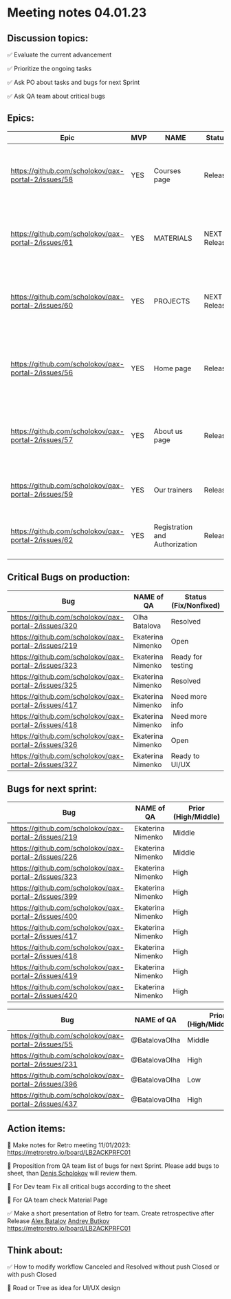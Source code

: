 # Meeting notes 04.01.23  

## Discussion topics:   

:white_check_mark: Evaluate the current advancement

:white_check_mark: Prioritize the ongoing tasks 

:white_check_mark: Ask PO about tasks and bugs for next Sprint  

:white_check_mark: Ask QA team about critical bugs  


## Epics:  

| Epic                |    MVP  | NAME |Status | Prior |
|---------------------|---------|------|-------|-------|      
|https://github.com/scholokov/qax-portal-2/issues/58|YES| Courses page |Release |have to change, but we haven't design and all content |
|https://github.com/scholokov/qax-portal-2/issues/61| YES| MATERIALS| NEXT Release | have to change, but we haven't design and all content | 
|https://github.com/scholokov/qax-portal-2/issues/60| YES| PROJECTS| NEXT Release | have to change, but we haven't design and all content | 
|https://github.com/scholokov/qax-portal-2/issues/56 |YES| Home page| Release | some changes in the near future - add some blocks in design |
|https://github.com/scholokov/qax-portal-2/issues/57|YES| About us page| Release  | some changes in the near future - implement design |
|https://github.com/scholokov/qax-portal-2/issues/59|YES| Our trainers|Release |no changes in the near future |
|https://github.com/scholokov/qax-portal-2/issues/62|YES| Registration and Authorization|Release| no changes in the near future  | 

## Critical Bugs on production: 

| Bug                |   NAME of QA   | Status (Fix/Nonfixed) |
|---------------------|---------|------| 
|https://github.com/scholokov/qax-portal-2/issues/320|Olha Batalova | Resolved |
|https://github.com/scholokov/qax-portal-2/issues/219|Ekaterina Nimenko | Open |
|https://github.com/scholokov/qax-portal-2/issues/323|Ekaterina Nimenko | Ready for testing |
|https://github.com/scholokov/qax-portal-2/issues/325|Ekaterina Nimenko | Resolved | 
|https://github.com/scholokov/qax-portal-2/issues/417|Ekaterina Nimenko | Need more info|
|https://github.com/scholokov/qax-portal-2/issues/418|Ekaterina Nimenko | Need more info| 
|https://github.com/scholokov/qax-portal-2/issues/326|Ekaterina Nimenko | Open |
|https://github.com/scholokov/qax-portal-2/issues/327|Ekaterina Nimenko |Ready to UI/UX|  


## Bugs for next sprint: 
| Bug                |   NAME of QA   | Prior (High/Middle)|
|--------------------|----------------|----------| 
| https://github.com/scholokov/qax-portal-2/issues/219|Ekaterina Nimenko| Middle  |
| https://github.com/scholokov/qax-portal-2/issues/226|Ekaterina Nimenko| Middle  |
| https://github.com/scholokov/qax-portal-2/issues/323|Ekaterina Nimenko| High    |
| https://github.com/scholokov/qax-portal-2/issues/399|Ekaterina Nimenko| High    |
| https://github.com/scholokov/qax-portal-2/issues/400|Ekaterina Nimenko| High    |
| https://github.com/scholokov/qax-portal-2/issues/417|Ekaterina Nimenko| High    |
| https://github.com/scholokov/qax-portal-2/issues/418|Ekaterina Nimenko| High    |
| https://github.com/scholokov/qax-portal-2/issues/419|Ekaterina Nimenko| High    |
| https://github.com/scholokov/qax-portal-2/issues/420|Ekaterina Nimenko| High    |

| Bug                |   NAME of QA   | Prior (High/Middle/Low|
|--------------------|----------------|----------| 
| https://github.com/scholokov/qax-portal-2/issues/55 |@BatalovaOlha| Middle  |
| https://github.com/scholokov/qax-portal-2/issues/231|@BatalovaOlha| High    |
| https://github.com/scholokov/qax-portal-2/issues/396|@BatalovaOlha| Low     |
| https://github.com/scholokov/qax-portal-2/issues/437|@BatalovaOlha| High    |


## Action items:  

:black_square_button: Make notes for Retro meeting 11/01/2023: https://metroretro.io/board/LB2ACKPRFC01 

:black_square_button: Proposition from QA team list of bugs for next Sprint. Please add bugs to sheet, than [Denis Scholokov](https://github.com/scholokov) will review them. 

:black_square_button: For Dev team Fix all critical bugs according to the sheet  

:black_square_button: For QA team check Material Page   

:white_check_mark: Make a short presentation of Retro for team. Create retrospective after Release [Alex Batalov](https://github.com/ABatalov)  [Andrey Butkov](https://github.com/ButKoff) https://metroretro.io/board/LB2ACKPRFC01 

## Think about:  

:white_check_mark: How to modify workflow Canceled and Resolved without push Closed or with push Closed  

:black_square_button: Road or Tree as idea for UI/UX design 
